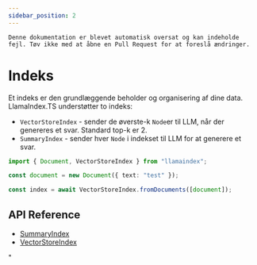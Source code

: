 ```yaml
---
sidebar_position: 2
---
```


`Denne dokumentation er blevet automatisk oversat og kan indeholde fejl. Tøv ikke med at åbne en Pull Request for at foreslå ændringer.`

# Indeks

Et indeks er den grundlæggende beholder og organisering af dine data. LlamaIndex.TS understøtter to indeks:

- `VectorStoreIndex` - sender de øverste-k `Node`er til LLM, når der genereres et svar. Standard top-k er 2.
- `SummaryIndex` - sender hver `Node` i indekset til LLM for at generere et svar.

```typescript
import { Document, VectorStoreIndex } from "llamaindex";

const document = new Document({ text: "test" });

const index = await VectorStoreIndex.fromDocuments([document]);
```

## API Reference

- [SummaryIndex](../../api/classes/SummaryIndex.md)
- [VectorStoreIndex](../../api/classes/VectorStoreIndex.md)

"
